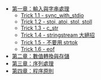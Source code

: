 * [第一章：輸入與字串處理](chap1.md)
    * [Trick 1.1 - sync_with_stdio](1.1/sync_with_stdio.md)
    * [Trick 1.2 - stoi, atoi, stol, stoll](1.2/string_to_int.md)
    * [Trick 1.3 - c_str](1.3/c_str.md)
    * [Trick 1.4 - stringstream 大絕招](1.4/sstream.md)
    * [Trick 1.5 - 不要用 strtok](1.5/strtok.md)
    * [Trick 1.6 - eof](1.6/eof.md)
* [第二章：數值轉換與存儲](chap2.md)
* [第三章：序列處理](chap3.md)
* [第四章：程序原則](chap4.md)

<!--
    * [Trick 4.1 - Akira-Shik 流](4.1/akira-shik.md)
-->